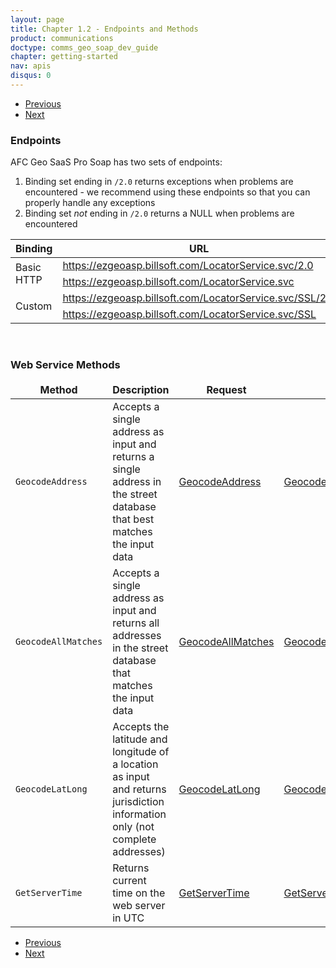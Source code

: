 ```yaml
---
layout: page
title: Chapter 1.2 - Endpoints and Methods
product: communications
doctype: comms_geo_soap_dev_guide
chapter: getting-started
nav: apis
disqus: 0
---
```


<ul class="pager">
  <li class="previous"><a href="/communications/dev-guide_geo_soap/getting-started/account-creation/"><i class="glyphicon glyphicon-chevron-left"></i>Previous</a></li>
  <li class="next"><a href="/communications/dev-guide_geo_soap/getting-started/sample-messages/">Next<i class="glyphicon glyphicon-chevron-right"></i></a></li>
</ul>

<h3 id="endpoints">Endpoints</h3>

AFC Geo SaaS Pro Soap has two sets of endpoints:
<ol class="dev-guide-list">
  <li>Binding set ending in <code>/2.0</code> returns exceptions when problems are encountered - we recommend using these endpoints so that you can properly handle any exceptions</li>
  <li>Binding set <i>not</i> ending in <code>/2.0</code> returns a NULL when problems are encountered</li>
</ol>

<div class="mobile-table">
  <table class="styled-table">
    <thead>
      <tr>
        <tr>
        <th>Binding</th>
        <th>URL</th>
      </tr>
      </tr>
    </thead>
    <tbody>
      <tr>
        <td rowspan="2">Basic HTTP</td>
        <td><a class="dev-guide-link" href="https://ezgeoasp.billsoft.com/LocatorService.svc/2.0">https://ezgeoasp.billsoft.com/LocatorService.svc/2.0</a></td>
      </tr>
      <tr>
        <td><a class="dev-guide-link" href="https://ezgeoasp.billsoft.com/LocatorService.svc">https://ezgeoasp.billsoft.com/LocatorService.svc</a></td>
      </tr>
      <tr>
        <td rowspan="2">Custom</td>
        <td><a class="dev-guide-link" href="https://ezgeoasp.billsoft.com/LocatorService.svc/SSL/2.0">https://ezgeoasp.billsoft.com/LocatorService.svc/SSL/2.0</a></td>
      </tr>
      <tr>
        <td><a class="dev-guide-link" href="https://ezgeoasp.billsoft.com/LocatorService.svc/SSL">https://ezgeoasp.billsoft.com/LocatorService.svc/SSL</a></td>
      </tr>
    </tbody>
  </table>
</div>
<br/>
<h3 id="methods">Web Service Methods</h3>
<div class="mobile-table">
  <table class="styled-table">
    <thead>
      <tr>
        <tr>
        <th>Method</th>
        <th>Description</th>
        <th>Request</th>
        <th>Response</th>
      </tr>
      </tr>
    </thead>
    <tbody>
      <tr>
        <td><code>GeocodeAddress</code></td>
        <td>Accepts a single address as input and returns a single address in the street database that best matches the input data</td>
        <td><a class="dev-guide-link" href="/communications/dev-guide_geo_soap/reference/geocode-address/">GeocodeAddress</a></td>
        <td><a class="dev-guide-link" href="/communications/dev-guide_geo_soap/reference/geocode-address-response/">GeocodeAddressResponse</a></td>
      </tr>
      <tr>
        <td><code>GeocodeAllMatches</code></td>
        <td>Accepts a single address as input and returns all addresses in the street database that matches the input data</td>
        <td><a class="dev-guide-link" href="/communications/dev-guide_geo_soap/reference/geocode-all-matches/">GeocodeAllMatches</a></td>
        <td><a class="dev-guide-link" href="/communications/dev-guide_geo_soap/reference/geocode-all-matches-response/">GeocodeAllMatchesResponse</a></td>
      </tr>
      <tr>
        <td><code>GeocodeLatLong</code></td>
        <td>Accepts the latitude and longitude of a location as input and returns jurisdiction information only (not complete addresses)</td>
        <td><a class="dev-guide-link" href="/communications/dev-guide_geo_soap/reference/geocode-lat-long/">GeocodeLatLong</a></td>
        <td><a class="dev-guide-link" href="/communications/dev-guide_geo_soap/reference/geocode-lat-long-response/">GeocodeLatLongResponse</a></td>
      </tr>
      <tr>
        <td><code>GetServerTime</code></td>
        <td>Returns current time on the web server in UTC</td>
        <td><a class="dev-guide-link" href="/communications/dev-guide_geo_soap/reference/get-server-time/">GetServerTime</a></td>
        <td><a class="dev-guide-link" href="/communications/dev-guide_geo_soap/reference/get-server-time-response/">GetServerTimeResponse</a></td>
      </tr>
    </tbody>
  </table>
</div>

<ul class="pager">
  <li class="previous"><a href="/communications/dev-guide_geo_soap/getting-started/account-creation/"><i class="glyphicon glyphicon-chevron-left"></i>Previous</a></li>
  <li class="next"><a href="/communications/dev-guide_geo_soap/getting-started/sample-messages/">Next<i class="glyphicon glyphicon-chevron-right"></i></a></li>
</ul>